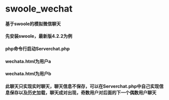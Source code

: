 # swoole_wechat
#### 基于swoole的模拟微信聊天
#### 先安装swoole，最新版4.2.2为例
#### php命令行启动Serverchat.php
#### wechata.html为用户a
#### wechata.html为用户b
#### 此聊天只实现实时聊天，聊天信息不保存，可以在Serverchat.php中自己实现信息保存以及历史加载，聊天成对出现，奇数用户对后面的下一个偶数用户聊天
